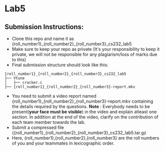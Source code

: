 # Lab5

## Submission Instructions:
- Clone this repo and name it as {roll_number1}\_{roll_number2}\_{roll_number3}\_cs232\_lab5
- Make sure to keep your repo as private (It's your responsibility to keep it private, we will not be responsible for any plagiarism/loss of marks due to this)
- Final submission structure should look like this:
```
{roll_number1}_{roll_number2}_{roll_number3}_cs232_lab5
├── Vtune
│   ├── cracker.c
├── {roll_number1}_{roll_number2}_{roll_number3}-report.mkv
```
- You need to submit a video report named {roll_number1}\_{roll_number2}\_{roll_number3}-report.mkv containing the details required by the questions. **Note** : Everybody needs to be present(__your face must be visible__) in the video and explain atleast one section. In addition at the end of the video, clarify on the contribution of each team member towards the lab.
- Submit a compressed file {{roll_number1}\_{roll_number2}\_{roll_number3}\_cs232\_lab5.tar.gz
- Here, {roll_number1},{roll_number2},{roll_number3} are the roll numbers of you and your teammates in lexicographic order.
